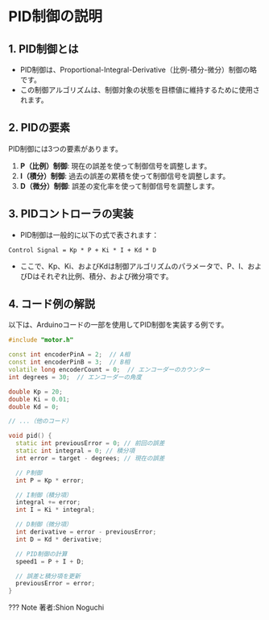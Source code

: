 
# PID制御の説明
## 1. PID制御とは

* PID制御は、Proportional-Integral-Derivative（比例-積分-微分）制御の略です。
* この制御アルゴリズムは、制御対象の状態を目標値に維持するために使用されます。


## 2. PIDの要素

PID制御には3つの要素があります。

1. **P（比例）制御**: 現在の誤差を使って制御信号を調整します。
2. **I（積分）制御**: 過去の誤差の累積を使って制御信号を調整します。
3. **D（微分）制御**: 誤差の変化率を使って制御信号を調整します。

## 3. PIDコントローラの実装

* PID制御は一般的に以下の式で表されます：

```
Control Signal = Kp * P + Ki * I + Kd * D
```

* ここで、Kp、Ki、およびKdは制御アルゴリズムのパラメータで、P、I、およびDはそれぞれ比例、積分、および微分項です。

## 4. コード例の解説

以下は、Arduinoコードの一部を使用してPID制御を実装する例です。

```cpp
#include "motor.h"

const int encoderPinA = 2;  // A相
const int encoderPinB = 3;  // B相
volatile long encoderCount = 0;  // エンコーダーのカウンター
int degrees = 30;  // エンコーダーの角度

double Kp = 20;
double Ki = 0.01; 
double Kd = 0;

// ...（他のコード）

void pid() {
  static int previousError = 0; // 前回の誤差
  static int integral = 0; // 積分項
  int error = target - degrees; // 現在の誤差

  // P制御
  int P = Kp * error;

  // I制御（積分項）
  integral += error;
  int I = Ki * integral;

  // D制御（微分項）
  int derivative = error - previousError;
  int D = Kd * derivative;

  // PID制御の計算
  speed1 = P + I + D;

  // 誤差と積分項を更新
  previousError = error;
}
```


??? Note
    著者:Shion Noguchi